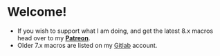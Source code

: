 # Welcome!

  * If you wish to support what I am doing, and get the latest 8.x macros head over to my **[Patreon](https://www.patreon.com/crymic)**.
  * Older 7.x macros are listed on my [Gitlab](https://gitlab.com/crymic/foundry-vtt-macros) account.
